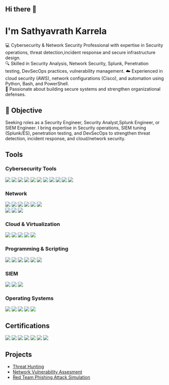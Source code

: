 ## Hi there 👋

#  I'm Sathyavrath Karrela

💻 Cybersecurity & Network Security Professional with expertise in Security operations, threat detection,incident response and secure infrastructure design.  
🔍 Skilled in Security Analysis, Network Security, Splunk, Penetration testing, DevSecOps practices, vulnerability management. 
☁️ Experienced in cloud security (AWS), network configurations (Cisco), and automation using Python, Bash, and PowerShell.  
🚀 Passionate about building secure systems and  strengthen organizational defenses.  


## 🎯 Objective
 Seeking roles as a  Security Engineer, Security Analyst,Splunk Engineer, or SIEM Engineer. I bring expertise in Security operations, SIEM tuning (Splunk/ES), penetration testing, and DevSecOps to strengthen threat detection, incident response, and cloud/network security.




## Tools

### Cybersecurity Tools 
<div>
<img src="https://img.shields.io/badge/-Splunk-E87722?&style=for-the-badge&logo=Splunk&logoColor=white" />
<img src="https://img.shields.io/badge/-IBM%20QRadar-052FAD?&style=for-the-badge&logo=IBM&logoColor=white" />
<img src="https://img.shields.io/badge/-Wireshark-1679A7?&style=for-the-badge&logo=Wireshark&logoColor=white" />
<img src="https://img.shields.io/badge/-Zeek-777BB4?&style=for-the-badge&logo=Zeek&logoColor=white" />
<img src="https://img.shields.io/badge/-Nmap-004170?&style=for-the-badge&logo=Linux&logoColor=white" />
<img src="https://img.shields.io/badge/-Burp%20Suite-FF6633?&style=for-the-badge&logo=PortSwigger&logoColor=white" />
<img src="https://img.shields.io/badge/-Metasploit-3793EF?&style=for-the-badge&logo=Metasploit&logoColor=white" />
<img src="https://img.shields.io/badge/-Nessus-00C7B7?&style=for-the-badge&logo=Tenable&logoColor=white" />
<img src="https://img.shields.io/badge/-OpenVAS-48A547?&style=for-the-badge&logo=OpenVAS&logoColor=white" />
<img src="https://img.shields.io/badge/-Aircrack--ng-FF6600?&style=for-the-badge&logo=Hack%20The%20Box&logoColor=white" />
  <img src="https://img.shields.io/badge/-Snort-C71A36?&style=for-the-badge&logo=Snort&logoColor=white" />
</div>

### Network
<div>
  <img src="https://img.shields.io/badge/-Cisco%20Switch%20Configuration-1BA0D7?&style=for-the-badge&logo=Cisco&logoColor=white" />
<img src="https://img.shields.io/badge/-Cisco%20Router%20Configuration-1BA0D7?&style=for-the-badge&logo=Cisco&logoColor=white" />
<img src="https://img.shields.io/badge/-Cisco%20Packet%20Tracer-1BA0D7?&style=for-the-badge&logo=Cisco&logoColor=white" />
<img src="https://img.shields.io/badge/-VPN%20Configuration-5B5EA6?&style=for-the-badge&logo=Fortinet&logoColor=white" />
<img src="https://img.shields.io/badge/-LAN/WAN-3B3B3B?&style=for-the-badge&logo=Network&logoColor=white" />
<img src="https://img.shields.io/badge/-TCP/IP-2C3E50?&style=for-the-badge&logo=Internet%20Explorer&logoColor=white" />

</div>

<div>
    <img src="https://img.shields.io/badge/-Wireshark-1679A7?&style=for-the-badge&logo=Wireshark&logoColor=white" />
    <img src="https://img.shields.io/badge/-Zeek-777BB4?&style=for-the-badge&logo=Zeek&logoColor=white" />
    <!-- Nmap -->
<img src="https://img.shields.io/badge/-Nmap-004170?&style=for-the-badge&logo=Linux&logoColor=white" />

</div>

### Cloud & Virtualization

<div>
  <img src="https://img.shields.io/badge/-AWS%20EC2-FF9900?&style=for-the-badge&logo=Amazon%20AWS&logoColor=white" />
  <img src="https://img.shields.io/badge/-AWS%20Cloud%20Security-FF9900?&style=for-the-badge&logo=Amazon%20AWS&logoColor=white" />
  <img src="https://img.shields.io/badge/-VMware-607078?&style=for-the-badge&logo=VMware&logoColor=white" />
  <img src="https://img.shields.io/badge/-VirtualBox-183A61?&style=for-the-badge&logo=VirtualBox&logoColor=white" />
  <img src="https://img.shields.io/badge/-Cloud%20Security-34495E?&style=for-the-badge&logo=Cloudflare&logoColor=white" />
</div>

### Programming & Scripting
<div>
<img src="https://img.shields.io/badge/-Python-3776AB?&style=for-the-badge&logo=Python&logoColor=white" />
<img src="https://img.shields.io/badge/-Bash-4EAA25?&style=for-the-badge&logo=GNU%20Bash&logoColor=white" />
<img src="https://img.shields.io/badge/-JavaScript-F7DF1E?&style=for-the-badge&logo=JavaScript&logoColor=black" />
<img src="https://img.shields.io/badge/-HTML5-E34F26?&style=for-the-badge&logo=HTML5&logoColor=white" />
<img src="https://img.shields.io/badge/-CSS3-1572B6?&style=for-the-badge&logo=CSS3&logoColor=white" />
<img src="https://img.shields.io/badge/-PowerShell-5391FE?&style=for-the-badge&logo=PowerShell&logoColor=white" />
</div>

### SIEM
<div>
    <img src="https://img.shields.io/badge/-Microsoft_Sentinel-0078D4?&style=for-the-badge&logo=Microsoft&logoColor=white" />
    <img src="https://img.shields.io/badge/-Splunk-000000?&style=for-the-badge&logo=Splunk&logoColor=white" />
    <img src="https://img.shields.io/badge/-Elastic-005571?&style=for-the-badge&logo=Elastic&logoColor=white" />
</div>

### Operating Systems 
<div>
<img src="https://img.shields.io/badge/-Windows-0078D6?&style=for-the-badge&logo=Windows&logoColor=white" />
<img src="https://img.shields.io/badge/-Windows%20Server-0078D6?&style=for-the-badge&logo=Windows&logoColor=white" />
<img src="https://img.shields.io/badge/-Linux-FCC624?&style=for-the-badge&logo=Linux&logoColor=black" />
<img src="https://img.shields.io/badge/-Kali%20Linux-557C94?&style=for-the-badge&logo=Kali%20Linux&logoColor=white" />
<img src="https://img.shields.io/badge/-Ubuntu-E95420?&style=for-the-badge&logo=Ubuntu&logoColor=white" />
</div>



## Certifications

<div>
<img src="https://img.shields.io/badge/-Security%2B-FF0000?&style=for-the-badge&logo=CompTIA&logoColor=white" />
<img src="https://img.shields.io/badge/-Splunk%20Core%20Certified%20User-E87722?&style=for-the-badge&logo=Splunk&logoColor=white" />
<img src="https://img.shields.io/badge/-Splunk%20Core%20Certified%20Power%20User-E87722?&style=for-the-badge&logo=Splunk&logoColor=white" />
<img src="https://img.shields.io/badge/-Splunk%20Core%20Certified%20Advanced%20Power%20User-E87722?&style=for-the-badge&logo=Splunk&logoColor=white" />
<img src="https://img.shields.io/badge/-Splunk%20Enterprise%20Certified%20Admin-E87722?&style=for-the-badge&logo=Splunk&logoColor=white" />
<img src="https://img.shields.io/badge/-Splunk%20Enterprise%20Certified%20Architect-E87722?&style=for-the-badge&logo=Splunk&logoColor=white" />
<img src="https://img.shields.io/badge/-Cisco%20Networking%20-1BA0D7?&style=for-the-badge&logo=Cisco&logoColor=white" />





</div>

## Projects
- <a href="https://github.com/SSV1396/Threat-Hunting"> Threat Hunting </a>
- <a href = "https://github.com/SSV1396/Network_Vulnerability_Assessment"> Network Vulnerability Assesment </a>
- <a href = "https://github.com/SSV1396/Red-Team-Exercise"> Red Team Phishing Attack Simulation </a>

